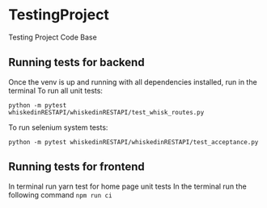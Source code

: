 # TestingProject
Testing Project Code Base

## Running tests for backend
Once the venv is up and running with all dependencies installed, run in the terminal
To run all unit tests:

`python -m pytest whiskedinRESTAPI/whiskedinRESTAPI/test_whisk_routes.py`

To run selenium system tests:

`python -m pytest whiskedinRESTAPI/whiskedinRESTAPI/test_acceptance.py`

## Running tests for frontend
In terminal run yarn test
 for home page unit tests
In the terminal run the following command
`npm run ci`
